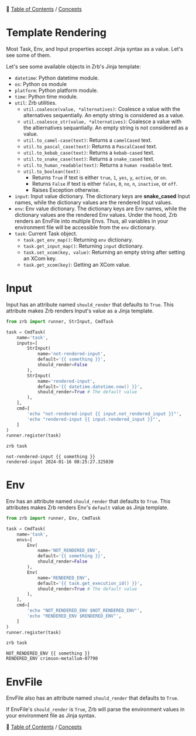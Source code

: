 🔖 [Table of Contents](../README.md) / [Concepts](README.md)

# Template Rendering

Most Task, Env, and Input properties accept Jinja syntax as a value. Let's see some of them.

Let's see some available objects in Zrb's Jinja template:

- `datetime`: Python datetime module.
- `os`: Python os module
- `platform`: Python platform module.
- `time`: Python time module.
- `util`: Zrb utilities.
    - `util.coalesce(value, *alternatives)`: Coalesce a value with the alternatives sequentially. An empty string is considered as a value.
    - `util.coalesce_str(value, *alternatives)`: Coalesce a value with the altiernatives sequantially. An empty string is not considered as a value.
    - `util.to_camel-case(text)`: Returns a `camelCased` text.
    - `util.to_pascal_case(text)`: Returns a `PascalCased` text.
    - `util.to_kebab_case(text)`: Returns a `kebab-cased` text.
    - `util.to_snake_case(text)`: Returns a `snake_cased` text.
    - `util.to_human_readable(text)`: Returns a `human readable` text.
    - `util.to_boolean(text)`:
        - Returns `True` if text is either `true`, `1`, `yes`, `y`, `active`, or `on`. 
        - Returns `False` if text is either `fales`, `0`, `no`, `n`, `inactive`, or `off`.
        - Raises Exception otherwise.
- `input`: Input value dictionary. The dictionary keys are __snake_cased__ Input names, while the dictionary values are the rendered Input values.
- `env`: Env value dictionary. The dictionary keys are Env names, while the dictionary values are the rendered Env values. Under the hood, Zrb renders an EnvFile into multiple Envs. Thus, all variables in your environment file will be accessible from the `env` dictionary.
- `task`: Current Task object.
    - `task.get_env_map()`: Returning `env` dictionary.
    - `task.get_input_map()`: Returning `input` dictionary.
    - `task.set_xcom(key, value)`: Returning an empty string after setting an XCom key.
    - `task.get_xcom(key)`: Getting an XCom value.


# Input

Input has an attribute named `should_render` that defaults to `True`. This attribute makes Zrb renders Input's value as a Jinja template.

```python
from zrb import runner, StrInput, CmdTask

task = CmdTask(
    name='task',
    inputs=[
        StrInput(
            name='not-rendered-input',
            default='{{ something }}',
            should_render=False
        ),
        StrInput(
            name='rendered-input',
            default='{{ datetime.datetime.now() }}',
            should_render=True # The default value
        ),
    ],
    cmd=[
        'echo "not-rendered-input {{ input.not_rendered_input }}"',
        'echo "rendered-input {{ input.rendered_input }}"',
    ]
)
runner.register(task)
```

```bash
zrb task
```

```
not-rendered-input {{ something }}
rendered-input 2024-01-16 08:25:27.325030
```

# Env

Env has an attribute named `should_render` that defaults to `True`. This attributes makes Zrb renders Env's `default` value as Jinja template.

```python
from zrb import runner, Env, CmdTask

task = CmdTask(
    name='task',
    envs=[
        Env(
            name='NOT_RENDERED_ENV',
            default='{{ something }}',
            should_render=False
        ),
        Env(
            name='RENDERED_ENV',
            default='{{ task.get_execution_id() }}',
            should_render=True # The default value
        ),
    ],
    cmd=[
        'echo "NOT_RENDERED_ENV $NOT_RENDERED_ENV"',
        'echo "RENDERED_ENV $RENDERED_ENV"',
    ]
)
runner.register(task)
```

```bash
zrb task
```

```
NOT_RENDERED_ENV {{ something }}
RENDERED_ENV crimson-metallum-07790
```

# EnvFile

EnvFile also has an attribute named `should_render` that defaults to `True`.

If EnvFile's `should_render` is `True`, Zrb will parse the environment values in your environment file as Jinja syntax.


🔖 [Table of Contents](../README.md) / [Concepts](README.md)
